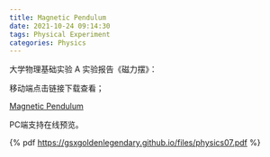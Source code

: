 ```yaml
---
title: Magnetic Pendulum
date: 2021-10-24 09:14:30
tags: Physical Experiment 
categories: Physics 
---
```


大学物理基础实验 A 实验报告《磁力摆》：

<!--more-->

移动端点击链接下载查看；

[Magnetic Pendulum](https://gsxgoldenlegendary.github.io/files/physics07.pdf)

PC端支持在线预览。

{% pdf https://gsxgoldenlegendary.github.io/files/physics07.pdf %}
